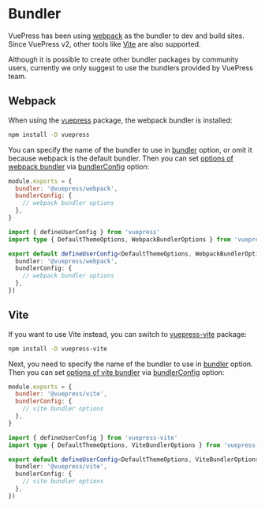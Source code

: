 # Bundler

VuePress has been using [webpack](https://webpack.js.org/) as the bundler to dev and build sites. Since VuePress v2, other tools like [Vite](https://vitejs.dev/) are also supported.

Although it is possible to create other bundler packages by community users, currently we only suggest to use the bundlers provided by VuePress team.

## Webpack

When using the [vuepress](https://www.npmjs.com/package/vuepress) package, the webpack bundler is installed:

```sh
npm install -D vuepress
```

You can specify the name of the bundler to use in [bundler](../reference/config.md#bundler) option, or omit it because webpack is the default bundler. Then you can set [options of webpack bundler](../reference/bundler/webpack.md) via [bundlerConfig](../reference/config.md#bundlerconfig) option:

<CodeGroup>
  <CodeGroupItem title="JS" active>

```js
module.exports = {
  bundler: '@vuepress/webpack',
  bundlerConfig: {
    // webpack bundler options
  },
}
```

  </CodeGroupItem>

  <CodeGroupItem title="TS">

```ts
import { defineUserConfig } from 'vuepress'
import type { DefaultThemeOptions, WebpackBundlerOptions } from 'vuepress'

export default defineUserConfig<DefaultThemeOptions, WebpackBundlerOptions>({
  bundler: '@vuepress/webpack',
  bundlerConfig: {
    // webpack bundler options
  },
})
```

  </CodeGroupItem>
</CodeGroup>

## Vite

If you want to use Vite instead, you can switch to [vuepress-vite](https://www.npmjs.com/package/vuepress-vite) package:

```sh
npm install -D vuepress-vite
```

Next, you need to specify the name of the bundler to use in [bundler](../reference/config.md#bundler) option. Then you can set [options of vite bundler](../reference/bundler/vite.md) via [bundlerConfig](../reference/config.md#bundlerconfig) option:

<CodeGroup>
  <CodeGroupItem title="JS" active>

```js
module.exports = {
  bundler: '@vuepress/vite',
  bundlerConfig: {
    // vite bundler options
  },
}
```

  </CodeGroupItem>

  <CodeGroupItem title="TS">

```ts
import { defineUserConfig } from 'vuepress-vite'
import type { DefaultThemeOptions, ViteBundlerOptions } from 'vuepress-vite'

export default defineUserConfig<DefaultThemeOptions, ViteBundlerOptions>({
  bundler: '@vuepress/vite',
  bundlerConfig: {
    // vite bundler options
  },
})
```

  </CodeGroupItem>
</CodeGroup>
